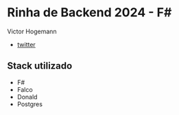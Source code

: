 Rinha de Backend 2024 - F#
==========================

Victor Hogemann 
- [twitter](https://twitter.com/vhogemann)


Stack utilizado
---------------

- F#
- Falco
- Donald
- Postgres

